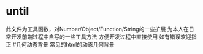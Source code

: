 # until
此文件为工具函数，对Number/Object/Function/String的一些扩展
为本人在日常开发前端过程中自写的一些工具方法
方便开发过程中直接使用
如有错误欢迎指正
#几何动态背景
常见的html的动态几何背景

